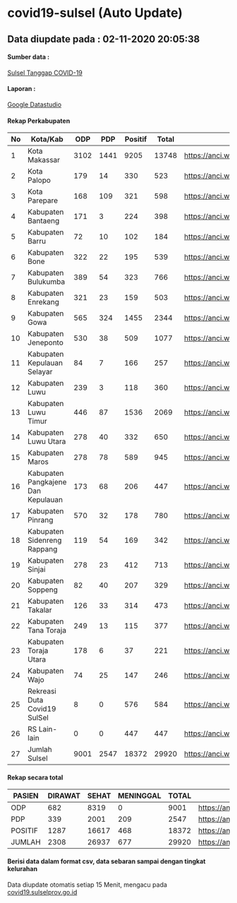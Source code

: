 
# covid19-sulsel (Auto Update)

## Data diupdate pada : 02-11-2020 20:05:38

#### Sumber data :
[Sulsel Tanggap COVID-19](https://covid19.sulselprov.go.id)

#### Laporan :
[Google Datastudio](https://datastudio.google.com/s/jythWGc1j4w)

#### Rekap Perkabupaten 
|No|Kota/Kab|ODP|PDP|Positif|Total|Link|
| --- | --- | --- | --- | --- | --- | --- |
|1|Kota Makassar|3102|1441|9205|13748|https://anci.web.id/cor/kota_makassar|
|2|Kota Palopo|179|14|330|523|https://anci.web.id/cor/kota_palopo|
|3|Kota Parepare|168|109|321|598|https://anci.web.id/cor/kota_parepare|
|4|Kabupaten Bantaeng|171|3|224|398|https://anci.web.id/cor/kabupaten_bantaeng|
|5|Kabupaten Barru|72|10|102|184|https://anci.web.id/cor/kabupaten_barru|
|6|Kabupaten Bone|322|22|195|539|https://anci.web.id/cor/kabupaten_bone|
|7|Kabupaten Bulukumba|389|54|323|766|https://anci.web.id/cor/kabupaten_bulukumba|
|8|Kabupaten Enrekang|321|23|159|503|https://anci.web.id/cor/kabupaten_enrekang|
|9|Kabupaten Gowa|565|324|1455|2344|https://anci.web.id/cor/kabupaten_gowa|
|10|Kabupaten Jeneponto|530|38|509|1077|https://anci.web.id/cor/kabupaten_jeneponto|
|11|Kabupaten Kepulauan Selayar|84|7|166|257|https://anci.web.id/cor/kabupaten_kepulauan_selayar|
|12|Kabupaten Luwu|239|3|118|360|https://anci.web.id/cor/kabupaten_luwu|
|13|Kabupaten Luwu Timur|446|87|1536|2069|https://anci.web.id/cor/kabupaten_luwu_timur|
|14|Kabupaten Luwu Utara|278|40|332|650|https://anci.web.id/cor/kabupaten_luwu_utara|
|15|Kabupaten Maros|278|78|589|945|https://anci.web.id/cor/kabupaten_maros|
|16|Kabupaten Pangkajene Dan Kepulauan|173|68|206|447|https://anci.web.id/cor/kabupaten_pangkajene_dan_kepulauan|
|17|Kabupaten Pinrang|570|32|178|780|https://anci.web.id/cor/kabupaten_pinrang|
|18|Kabupaten Sidenreng Rappang|119|54|169|342|https://anci.web.id/cor/kabupaten_sidenreng_rappang|
|19|Kabupaten Sinjai|278|23|412|713|https://anci.web.id/cor/kabupaten_sinjai|
|20|Kabupaten Soppeng|82|40|207|329|https://anci.web.id/cor/kabupaten_soppeng|
|21|Kabupaten Takalar|126|33|314|473|https://anci.web.id/cor/kabupaten_takalar|
|22|Kabupaten Tana Toraja|249|13|115|377|https://anci.web.id/cor/kabupaten_tana_toraja|
|23|Kabupaten Toraja Utara|178|6|37|221|https://anci.web.id/cor/kabupaten_toraja_utara|
|24|Kabupaten Wajo|74|25|147|246|https://anci.web.id/cor/kabupaten_wajo|
|25|Rekreasi Duta Covid19 SulSel|8|0|576|584|https://anci.web.id/cor/rekreasi_duta_covid19_sulsel|
|26|RS Lain-lain|0|0|447|447|https://anci.web.id/cor/rs_lain-lain|
|27|Jumlah Sulsel|9001|2547|18372|29920|https://anci.web.id/cor/jumlah_sulsel|

#### Rekap secara total

| PASIEN | DIRAWAT | SEHAT | MENINGGAL | TOTAL | LINK |
| ---- | -------- | ---- | ---- |  ---- | ---- |
| ODP | 682 | 8319 | 0 | 9001 | https://anci.web.id/cor/odp_detail.html |
| PDP | 339 | 2001 | 209 | 2547 | https://anci.web.id/cor/pdp_detail.html |
| POSITIF | 1287 | 16617 | 468 | 18372 | https://anci.web.id/cor/positif_detail.html |
| JUMLAH | 2308 | 26937 | 677 | 29920 | https://anci.web.id/cor/jumlah_sulsel/ |

 
#### Berisi data dalam format csv, data sebaran sampai dengan tingkat kelurahan

Data diupdate otomatis setiap 15 Menit, mengacu pada [covid19.sulselprov.go.id](https://covid19.sulselprov.go.id)

